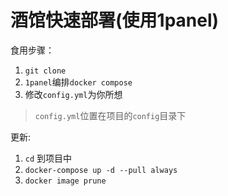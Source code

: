 # 酒馆快速部署(使用1panel)

食用步骤：
1. `git clone`
2. `1panel`编排`docker compose`
3. 修改`config.yml`为你所想
> `config.yml`位置在项目的`config`目录下

更新:
1. `cd` 到项目中
2. `docker-compose up -d --pull always` 
3. `docker image prune`
